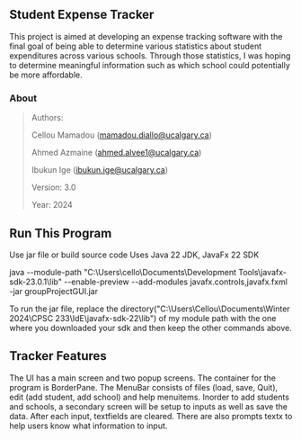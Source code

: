 ## Student Expense Tracker
This project is aimed at developing an expense tracking software with the final goal of being able to determine various statistics about student expenditures across various schools. Through those statistics, I was hoping to determine meaningful information such as which school could potentially be more affordable.

### About
>Authors:
> 
>Cellou Mamadou (mamadou.diallo@ucalgary.ca)
> 
> Ahmed Azmaine (ahmed.alvee1@ucalgary.ca)
> 
> Ibukun Ige (ibukun.ige@ucalgary.ca)
> 
> Version: 3.0
> 
> Year: 2024

## Run This Program
Use jar file or build source code
Uses Java 22 JDK, JavaFx 22 SDK

java --module-path "C:\Users\cello\Documents\Development Tools\javafx-sdk-23.0.1\lib" --enable-preview --add-modules javafx.controls,javafx.fxml -jar groupProjectGUI.jar

To run the jar file, replace the directory("C:\Users\Cellou\Documents\Winter 2024\CPSC 233\IdE\javafx-sdk-22\lib") of my module path with the one where you downloaded your sdk and then keep the other commands above.

## Tracker Features
The UI has a main screen and two popup screens.
The container for the program is BorderPane. The MenuBar consists of files (load, save, Quit), edit (add student, add school) and help menuitems.
Inorder to add students and schools, a secondary screen will be setup to inputs as well as save the data.
After each input, textfields are cleared.
There are also prompts textx to help users know what information to input.
